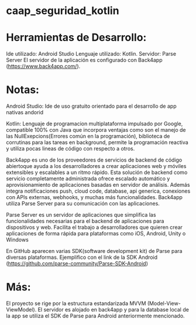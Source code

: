 # caap_seguridad_kotlin

# Herramientas de Desarrollo:

Ide utilizado: Android Studio
Lenguaje utilizado: Kotlin. 
Servidor: Parse Server
El servidor de la aplicación es configurado con Back4app (https://www.back4app.com/).




# Notas:
Android Studio: Ide de uso gratuito orientado para el desarrollo de app nativas andorid

Kotlin: Lenguaje de programacion multiplataforma impulsado por Google, compatible 100% con Java que incorpora ventajas como son el manejo 
de las NullExepcions(Errores común en la programación), biblioteca de corrutinas para las tareas en background, permite la programación reactiva y utiliza
pocas lineas de código con respecto a otros.

Back4app es uno de los proveedores de servicios de backend de código abiertoque ayuda a los desarrolladores a crear aplicaciones web y móviles extensibles y 
escalables a un ritmo rápido. Esta solución de backend como servicio completamente administrada ofrece escalado automático y aprovisionamiento de aplicaciones basadas en
servidor de análisis. Además integra notificaciones push, cloud code, database, api generica, conexiones con APIs externas, webhooks, y muchas más funcionalidades. 
Back4app utiliza Parse Server para su comunicación con las aplicaciones. 

Parse Server es un servidor de aplicaciones que simplifica las funcionalidades necesarias para el backend de aplicaciones para dispositivos y web.
Facilita el trabajo a desarrolladores que quieren crear aplicaciones de forma rápida para plataformas como iOS, Android, Unity o Windows

En GitHub aparecen varias SDK(software development kit) de Parse para diversas plataformas. Ejemplifico con el link de la SDK Android
(https://github.com/parse-community/Parse-SDK-Android) 


# Más:
El proyecto se rige por la estructura estandarizada MVVM (Model-View-ViewModel).
El servidor es alojado en back4app y para la database local de la app se utiliza el SDK de Parse para Android anteriormente mencionado.

